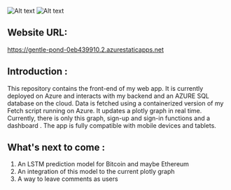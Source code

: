 ![Alt text](https://i.imgur.com/kvzX3Fm.png)
![Alt text](https://i.imgur.com/lFr5sDc.png)

Website URL:
------------
https://gentle-pond-0eb439910.2.azurestaticapps.net

Introduction :
-------------
This repository contains the front-end of my web app. It is currently deployed on Azure and interacts with my backend and an AZURE SQL 
database on the cloud. Data is fetched using a containerized version of my Fetch script running on Azure. It updates a plotly graph in real
time. Currently, there is only this graph, sign-up and sign-in functions and a dashboard . The app is fully compatible with mobile devices and 
tablets.

What's next to come :
---------------------
1. An LSTM prediction model for Bitcoin and maybe Ethereum 
2. An integration of this model to the current plotly graph 
3. A way to leave comments as users 



